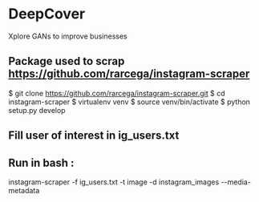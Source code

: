 # DeepCover
Xplore GANs to improve businesses

## Package used to scrap https://github.com/rarcega/instagram-scraper
$ git clone https://github.com/rarcega/instagram-scraper.git
$ cd instagram-scraper
$ virtualenv venv
$ source venv/bin/activate
$ python setup.py develop

## Fill user of interest in ig_users.txt

## Run in bash :
instagram-scraper -f ig_users.txt -t image -d instagram_images --media-metadata

